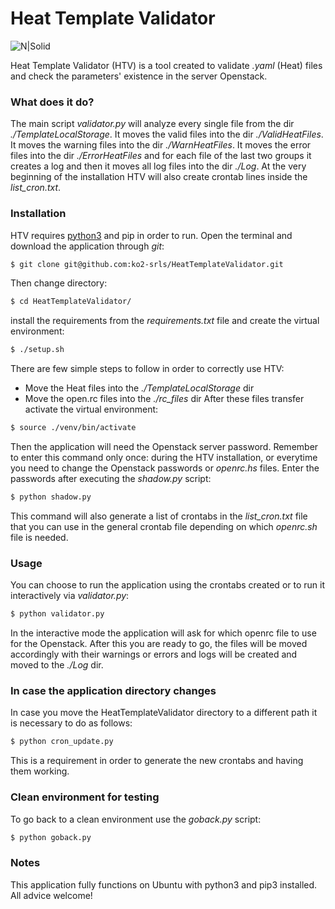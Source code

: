 # Heat Template Validator
![N|Solid](https://inizanhugo.files.wordpress.com/2018/11/heat.png?w=800)

Heat Template Validator (HTV) is a tool created to validate *.yaml* (Heat) files and check the parameters' existence in the server Openstack. 

### What does it do?
The main script *validator.py* will analyze every single file from the dir *./TemplateLocalStorage*. 
It moves the valid files into the dir *./ValidHeatFiles*.
It moves the warning files into the dir *./WarnHeatFiles*. 
It moves the error files into the dir *./ErrorHeatFiles* and for each file of the last two groups it creates a log and then it moves all log files into the dir *./Log*. 
At the very beginning of the installation HTV will also create crontab lines inside the *list_cron.txt*.
### Installation
HTV requires [python3] and pip in order to run.
Open the terminal and download the application through *git*:
```sh
$ git clone git@github.com:ko2-srls/HeatTemplateValidator.git
```
Then change directory:
```sh
$ cd HeatTemplateValidator/
```
install the requirements from the *requirements.txt* file and  create the virtual environment:
```sh
$ ./setup.sh
```
There are few simple steps to follow in order to correctly use HTV:
 - Move the Heat files into the *./TemplateLocalStorage* dir
 - Move the open.rc files into the *./rc_files* dir
After these files transfer activate the virtual environment:
```sh
$ source ./venv/bin/activate
```
Then the application will need the Openstack server password.
Remember to enter this command only once: during the HTV installation, or everytime you need to change the Openstack passwords or *openrc.hs* files.
Enter the passwords after executing the *shadow.py* script:
```sh
$ python shadow.py
```
This command will also generate a list of crontabs in the *list_cron.txt* file that you can use in the general crontab file depending on which *openrc.sh* file is needed.
### Usage
You can choose to run the application using the crontabs created or to run it interactively via *validator.py*:
```sh
$ python validator.py
```
In the interactive mode the application will ask for which openrc file to use for the Openstack.
After this you are ready to go, the files will be moved accordingly with their warnings or errors and logs will be created and moved to the *./Log* dir.
### In case the application directory changes
In case you move the HeatTemplateValidator directory to a different path it is necessary to do as follows:
```sh
$ python cron_update.py
```
This is a requirement in order to generate the new crontabs and having them working.
### Clean environment for testing
To go back to a clean environment use the *goback.py* script:
```sh
$ python goback.py
```
### Notes
This application fully functions on Ubuntu with python3 and pip3 installed.
All advice welcome!


   [python3]: <https://www.python.org/download/releases/3.0/>
